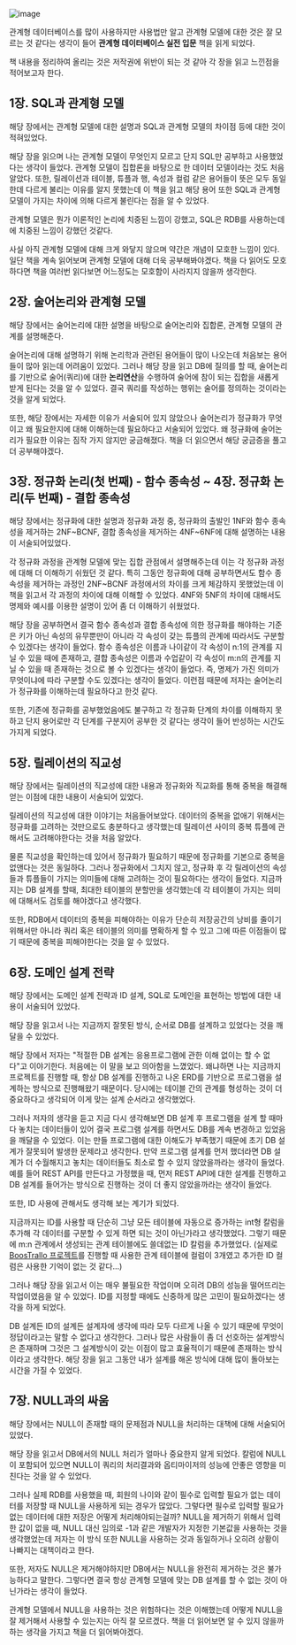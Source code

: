![image](https://user-images.githubusercontent.com/49746644/108376745-a5362b80-7246-11eb-9e93-a3ee5a5d0858.png)

관계형 데이터베이스를 많이 사용하지만 사용법만 알고 관계형 모델에 대한 것은 잘 모르는 것 같다는 생각이 들어 **관계형 데이터베이스 실전 입문** 책을 읽게 되었다.

책 내용을 정리하여 올리는 것은 저작권에 위반이 되는 것 같아 각 장을 읽고 느낀점을 적어보고자 한다.

## 1장. SQL과 관계형 모델

해당 장에서는 관계형 모델에 대한 설명과 SQL과 관계형 모델의 차이점 등에 대한 것이 적혀있었다.

해당 장을 읽으며 나는 관계형 모델이 무엇인지 모르고 단지 SQL만 공부하고 사용했었다는 생각이 들었다. 관계형 모델이 집합론을 바탕으로 한 데이터 모델이라는 것도 처음 알았다. 또한, 릴레이션과 테이블, 튜플과 행, 속성과 컬럼 같은 용어들이 뜻은 모두 동일한데 다르게 불리는 이유를 알지 못했는데 이 책을 읽고 해당 용어 또한 SQL과 관계형 모델이 가지는 차이에 의해 다르게 불린다는 점을 알 수 있었다.

관계형 모델은 뭔가 이론적인 논리에 치중된 느낌이 강했고, SQL은 RDB를 사용하는데에 치중된 느낌이 강했던 것같다.

사실 아직 관계형 모델에 대해 크게 와닿지 않으며 약간은 개념이 모호한 느낌이 있다. 일단 책을 계속 읽어보며 관계형 모델에 대해 더욱 공부해봐야겠다. 책을 다 읽어도 모호하다면 책을 여러번 읽다보면 어느정도는 모호함이 사라지지 않을까 생각한다.

## 2장. 술어논리와 관계형 모델

해당 장에서는 술어논리에 대한 설명을 바탕으로 술어논리와 집합론, 관계형 모델의 관계를 설명해준다.

술어논리에 대해 설명하기 위해 논리학과 관련된 용어들이 많이 나오는데 처음보는 용어들이 많아 읽는데 어려움이 있었다. 그러나 해당 장을 읽고 DB에 질의를 할 때, 술어논리를 기반으로 술어(쿼리)에 대한 **논리연산**을 수행하여 술어에 참이 되는 집합을 새롭게 받게 된다는 것을 알 수 있었다. 결국 쿼리를 작성하는 행위는 술어를 정의하는 것이라는 것을 알게 되었다.

또한, 해당 장에서는 자세한 이유가 서술되어 있지 않았으나 술어논리가 정규화가 무엇이고 왜 필요한지에 대해 이해하는데 필요하다고 서술되어 있었다. 왜 정규화에 술어논리가 필요한 이유는 짐작 가지 않지만 궁금해졌다. 책을 더 읽으면서 해당 궁금증을 풀고 더 공부해야겠다.

## 3장. 정규화 논리(첫 번째) - 함수 종속성 ~ 4장. 정규화 논리(두 번째) - 결합 종속성

해당 장에서는 정규화에 대한 설명과 정규화 과정 중, 정규화의 출발인 1NF와 함수 종속성을 제거하는 2NF~BCNF, 결합 종속성을 제거하는 4NF~6NF에 대해 설명하는 내용이 서술되어있었다.

각 정규화 과정을 관계형 모델에 맞는 집합 관점에서 설명해주는데 이는 각 정규화 과정에 대해 더 이해하기 쉬웠던 것 같다. 특히 그동안 정규화에 대해 공부하면서도 함수 종속성을 제거하는 과정인 2NF~BCNF 과정에서의 차이를 크게 체감하지 못했었는데 이 책을 읽고서 각 과정의 차이에 대해 이해할 수 있었다. 4NF와 5NF의 차이에 대해서도 명제와 예시를 이용한 설명이 있어 좀 더 이해하기 쉬웠었다.

해당 장을 공부하면서 결국 함수 종속성과 결합 종속성에 의한 정규화를 해야하는 기준은 키가 아닌 속성의 유무뿐만이 아니라 각 속성이 갖는 튜플의 관계에 따라서도 구분할 수 있겠다는 생각이 들었다. 함수 종속성은 이름과 나이같이 각 속성이 n:1의 관계를 지닐 수 있을 때에 존재하고, 결합 종속성은 이름과 수업같이 각 속성이 m:n의 관계를 지닐 수 있을 때 존재하는 것으로 볼 수 있겠다는 생각이 들었다. 즉, 명제가 가진 의미가 무엇이냐에 따라 구분할 수도 있겠다는 생각이 들었다. 이런점 때문에 저자는 술어논리가 정규화를 이해하는데 필요하다고 한것 같다.

또한, 기존에 정규화를 공부했었음에도 불구하고 각 정규화 단계의 차이를 이해하지 못하고 단지 용어로만 각 단계를 구분지어 공부한 것 같다는 생각이 들어 반성하는 시간도 가지게 되었다.

## 5장. 릴레이션의 직교성

해당 장에서는 릴레이션의 직교성에 대한 내용과 정규화와 직교화를 통해 중복을 해결해 얻는 이점에 대한 내용이 서술되어 있었다.

릴레이션의 직교성에 대한 이야기는 처음들어보았다. 데이터의 중복을 없애기 위해서는 정규화를 고려하는 것만으로도 충분하다고 생각했는데 릴레이션 사이의 중복 튜플에 관해서도 고려해야한다는 것을 처음 알았다.

물론 직교성을 확인하는데 있어서 정규화가 필요하기 때문에 정규화를 기본으로 중복을 없앤다는 것은 동일하다. 그러나 정규화에서 그치지 않고, 정규화 후 각 릴레이션의 속성들과 튜플들이 가지는 의미들에 대해 고려하는 것이 필요하다는 생각이 들었다. 지금까지는 DB 설계를 할때, 최대한 테이블의 분할만을 생각했는데 각 테이블이 가지는 의미에 대해서도 검토를 해야겠다고 생각했다.

또한, RDB에서 데이터의 중복을 피해야하는 이유가 단순히 저장공간의 낭비를 줄이기 위해서만 아니라 쿼리 혹은 테이블의 의미를 명확하게 할 수 있고 그에 따른 이점들이 많기 때문에 중복을 피해야한다는 것을 알 수 있었다.

## 6장. 도메인 설계 전략

해당 장에서는 도메인 설계 전략과 ID 설계, SQL로 도메인을 표현하는 방법에 대한 내용이 서술되어 있었다.

해당 장을 읽고서 나는 지금까지 잘못된 방식, 순서로 DB를 설계하고 있었다는 것을 깨달을 수 있었다.

해당 장에서 저자는 "적절한 DB 설계는 응용프로그램에 관한 이해 없이는 할 수 없다"고 이야기한다. 처음에는 이 말을 보고 의아함을 느꼈었다. 왜냐하면 나는 지금까지 프로젝트를 진행할 때, 항상 DB 설계를 진행하고 나온 ERD를 기반으로 프로그램을 설계하는 방식으로 진행해왔기 때문이다. 당시에는 테이블 간의 관계를 형성하는 것이 더 중요하다고 생각되어 이게 맞는 설계 순서라고 생각했었다.

그러나 저자의 생각을 듣고 지금 다시 생각해보면 DB 설계 후 프로그램을 설계 할 때마다 놓치는 데이터들이 있어 결국 프로그램 설계를 하면서도 DB를 계속 변경하고 있었음을 깨달을 수 있었다. 이는 만들 프로그램에 대한 이해도가 부족했기 때문에 초기 DB 설계가 잘못되어 발생한 문제라고 생각한다. 만약 프로그램 설계를 먼저 했더라면 DB 설계가 더 수월해지고 놓치는 데이터들도 최소로 할 수 있지 않았을까라는 생각이 들었다. 예를 들어 REST API를 만든다고 가정했을 때, 먼저 REST API에 대한 설계를 진행하고 DB 설계를 들어가는 방식으로 진행하는 것이 더 좋지 않았을까라는 생각이 들었다.

또한, ID 사용에 관해서도 생각해 보는 계기가 되었다.

지금까지는 ID를 사용할 때 단순히 그냥 모든 테이블에 자동으로 증가하는 int형 칼럼을 추가해 각 데이터를 구분할 수 있게 하면 되는 것이 아닌가라고 생각했었다. 그렇기 때문에 m:n 관계에서 생성되는 관계 테이블에도 쓸데없는 ID 칼럼을 추가했었다. (실제로 [BoosTrallo 프로젝트](https://github.com/boostcamp-2020/Project04-B-Whale/wiki/ER-Diagram)를 진행할 때 사용한 관계 테이블에 컬럼이 3개였고 추가한 ID 컬럼은 사용한 기억이 없는 것 같다...)

그러나 해당 장을 읽고서 이는 매우 불필요한 작업이며 오히려 DB의 성능을 떨어뜨리는 작업이였음을 알 수 있었다. ID를 지정할 때에도 신중하게 많은 고민이 필요하겠다는 생각을 하게 되었다.

DB 설계든 ID의 설계든 설계자에 생각에 따라 모두 다르게 나올 수 있기 때문에 무엇이 정답이라고는 말할 수 없다고 생각한다. 그러나 많은 사람들이 좀 더 선호하는 설계방식은 존재하며 그것은 그 설계방식이 갖는 이점이 많고 효율적이기 때문에 존재하는 방식이라고 생각한다. 해당 장을 읽고 그동안 내가 설계를 해온 방식에 대해 많이 돌아보는 시간을 가질 수 있었다.

## 7장. NULL과의 싸움

해당 장에서는 NULL이 존재할 때의 문제점과 NULL을 처리하는 대책에 대해 서술되어 있었다.

해당 장을 읽고서 DB에서의 NULL 처리가 얼마나 중요한지 알게 되었다. 칼럼에 NULL이 포함되어 있으면 NULL이 쿼리의 처리결과와 옵티마이저의 성능에 안좋은 영향을 미친다는 것을 알 수 있었다.

그러나 실제 RDB를 사용했을 때, 회원의 나이와 같이 필수로 입력할 필요가 없는 데이터를 저장할 때 NULL을 사용하게 되는 경우가 많았다. 그렇다면 필수로 입력할 필요가 없는 데이터에 대한 저장은 어떻게 처리해야되는걸까? NULL을 제거하기 위해서 입력한 값이 없을 때, NULL 대신 임의로 -1과 같은 개발자가 지정한 기본값을 사용하는 것을 생각했었는데 저자는 이 방식 또한 NULL을 사용하는 것과 동일하거나 오히려 상황이 나빠지는 대책이라고 한다.

또한, 저자도 NULL은 제거해야하지만 DB에서는 NULL을 완전히 제거하는 것은 불가능하다고 말한다. 그렇다면 결국 항상 관계형 모델에 맞는 DB 설계를 할 수 없는 것이 아닌가라는 생각이 들었다.

관계형 모델에서 NULL을 사용하는 것은 위험하다는 것은 이해했는데 어떻게 NULL을 잘 제거해서 사용할 수 있는지는 아직 잘 모르겠다. 책을 더 읽어보면 알 수 있지 않을까 하는 생각을 가지고 책을 더 읽어봐야겠다.

